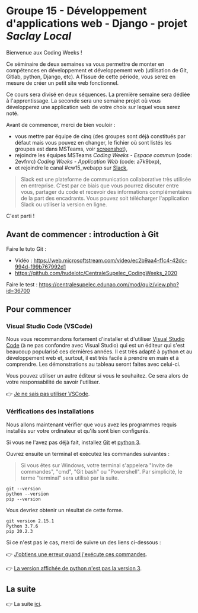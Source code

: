 # Groupe 15 - Développement d'applications web - Django - projet *Saclay Local*

Bienvenue aux Coding Weeks !

Ce séminaire de deux semaines va vous permettre de monter en compétences en développement et développement web (utilisation de Git, Gitlab, python, Django, etc). A l'issue de cette période, vous serez en mesure de créer un petit site web fonctionnel.

Ce cours sera divisé en deux séquences. La première semaine sera dédiée à l'apprentissage. La seconde sera une semaine projet où vous développerez une application web de votre choix sur lequel vous serez noté.

Avant de commencer, merci de bien vouloir :
- vous mettre par équipe de cinq (des groupes sont déjà constitués par défaut mais vous pouvez en changer, le fichier où sont listés les groupes est dans MSTeams, voir [screenshot](./Images/groupes.png)),
- rejoindre les équipes MSTeams *Coding Weeks - Espace commun* (code: 2evfnrc) *Coding Weeks - Application Web* (code: a7k9bxp),
- et rejoindre le canal #cw15_webapp sur [Slack](https://join.slack.com/t/cscodingweeks20202021/shared_invite/zt-i978lg5u-1Ss8EpZdyJBCfig4cVIhLA),

> Slack est une plateforme de communication collaborative très utilisée en entreprise. C'est par ce biais que vous pourrez discuter entre vous, partager du code et recevoir des informations complémentaires de la part des encadrants. Vous pouvez soit télécharger l'application Slack ou utiliser la version en ligne.

C'est parti !

## Avant de commencer : introduction à Git

Faire le tuto Git :
- Vidéo : https://web.microsoftstream.com/video/ec2b9aa4-f1c4-42dc-994d-f99b767992d1
- https://github.com/hudelotc/CentraleSupelec_CodingWeeks_2020

Faire le test : https://centralesupelec.edunao.com/mod/quiz/view.php?id=36700


## Pour commencer

### Visual Studio Code (VSCode)

Nous vous recommandons fortement d'installer et d'utiliser [Visual Studio Code](https://code.visualstudio.com/) (à ne pas confondre avec Visual Studio) qui est un éditeur qui s'est beaucoup popularisé ces dernières années. Il est très adapté à python et au développement web et, surtout, il est très facile à prendre en main et à comprendre. Les démonstrations au tableau seront faites avec celui-ci.

Vous pouvez utiliser un autre éditeur si vous le souhaitez. Ce sera alors de votre responsabilité de savoir l'utiliser.

:point_right: [Je ne sais pas utiliser VSCode](https://github.com/LoicPoullain/je-code/blob/master/utiliser-visual-studio-code.md).

### Vérifications des installations

Nous allons maintenant vérifier que vous avez les programmes requis installés sur votre ordinateur et qu'ils sont bien configurés.

Si vous ne l'avez pas déjà fait, installez [Git](https://git-scm.com/) et [python 3](https://www.python.org/downloads/).

Ouvrez ensuite un terminal et exécutez les commandes suivantes :

> Si vous êtes sur Windows, votre terminal s'appelera "Invite de commandes", "cmd", "Git bash" ou "Powershell". Par simplicité, le terme "terminal" sera utilisé par la suite.

```
git --version
python --version
pip --version
```

Vous devriez obtenir un résultat de cette forme.

```
git version 2.15.1
Python 3.7.6
pip 20.2.3
```

Si ce n'est pas le cas, merci de suivre un des liens ci-dessous :

:point_right: [J'obtiens une erreur quand j'exécute ces commandes](https://github.com/LoicPoullain/je-code/blob/master/regler-les-problemes-de-path.md).

:point_right: [La version affichée de python n'est pas la version 3](https://github.com/LoicPoullain/je-code/blob/master/connaitre-sa-version-de-python.md).

## La suite

:point_right: La suite [ici](./tutorial.md).